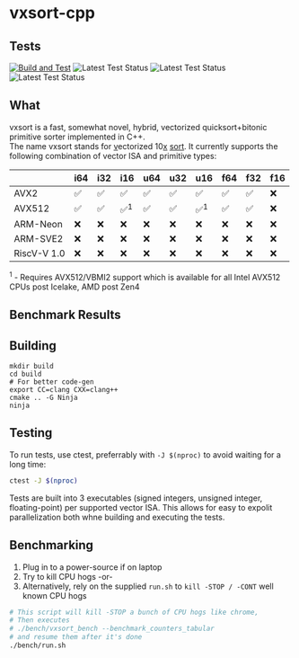 # vxsort-cpp

## Tests

[![Build and Test](https://github.com/damageboy/vxsort-cpp/actions/workflows/build-and-test.yml/badge.svg)](https://github.com/damageboy/vxsort-cpp/actions/workflows/build-and-test.yml)
![Latest Test Status](https://gist.githubusercontent.com/damageboy/dfd9d01f2c710f96b444532b92539321/raw/vxsort-suites-badge.svg)
![Latest Test Status](https://gist.githubusercontent.com/damageboy/dfd9d01f2c710f96b444532b92539321/raw/vxsort-tests-badge.svg)
![Latest Test Status](https://gist.githubusercontent.com/damageboy/dfd9d01f2c710f96b444532b92539321/raw/vxsort-runs-badge.svg)

## What

vxsort is a fast, somewhat novel, hybrid, vectorized quicksort+bitonic primitive sorter implemented in C++.  
The name vxsort stands for <ins>v</ins>ectorized 10<ins>x</ins> <ins>sort</ins>.
It currently supports the following combination of vector ISA and primitive types:

|        | i64 | i32 | i16           | u64 | u32 | u16           | f64 | f32 | f16 |
|--------|-----|-----|---------------|-----|-----|---------------|-----|-----|-----|
| AVX2   | ✅   | ✅   | ✅             | ✅   | ✅   | ✅             | ✅   | ✅   | ❌   |
| AVX512 | ✅   | ✅   | ✅<sup>1</sup> | ✅   | ✅   | ✅<sup>1</sup> | ✅   | ✅   | ❌   |
| ARM-Neon|  ❌   | ❌   | ❌   | ❌   | ❌   | ❌   | ❌   | ❌   | ❌   | ❌   |
| ARM-SVE2|  ❌   | ❌   | ❌   | ❌   | ❌   | ❌   | ❌   | ❌   | ❌   | ❌   |
| RiscV-V 1.0 |  ❌   | ❌   | ❌   | ❌   | ❌   | ❌   | ❌   | ❌   | ❌   | ❌   |

<sup>1</sup> - Requires AVX512/VBMI2 support which is available for all Intel AVX512 CPUs post Icelake, AMD post Zen4 


## Benchmark Results

## Building

```shell
mkdir build
cd build
# For better code-gen
export CC=clang CXX=clang++
cmake .. -G Ninja
ninja
```

## Testing

To run tests, use ctest, preferrably with `-J $(nproc)` to avoid waiting for a long time: 

```bash
ctest -J $(nproc)
```

Tests are built into 3 executables (signed integers, unsigned integer, floating-point) per supported vector ISA.
This allows for easy to expolit parallelization both whne building and executing the tests.

## Benchmarking

1. Plug in to a power-source if on laptop
2. Try to kill CPU hogs
 -or-
3. Alternatively, rely on the supplied `run.sh` to `kill -STOP / -CONT` well known CPU hogs

```bash
# This script will kill -STOP a bunch of CPU hogs like chrome,
# Then executes
# ./bench/vxsort_bench --benchmark_counters_tabular
# and resume them after it's done
./bench/run.sh
```


